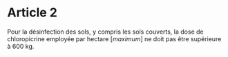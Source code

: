 # Article 2

Pour la désinfection des sols, y compris les sols couverts, la dose de chloropicrine employée par hectare [*maximum*] ne doit pas être supérieure à 600 kg.

